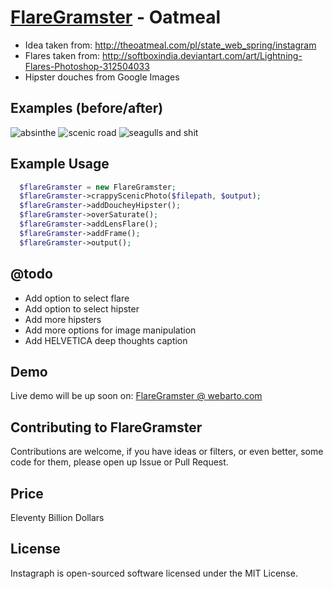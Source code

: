 # [FlareGramster](http://webarto.com/flaregramster) - Oatmeal

- Idea taken from: http://theoatmeal.com/pl/state_web_spring/instagram
- Flares taken from: http://softboxindia.deviantart.com/art/Lightning-Flares-Photoshop-312504033
- Hipster douches from Google Images

## Examples (before/after)

![absinthe](http://i4.minus.com/jsoeOuXgiHjwv.jpg)
![scenic road](http://i7.minus.com/i0BJi22f4UGGP.jpg)
![seagulls and shit](http://i2.minus.com/iIXKLNPjBT3jJ.jpg)

## Example Usage

```php
  $flareGramster = new FlareGramster;
  $flareGramster->crappyScenicPhoto($filepath, $output);
  $flareGramster->addDoucheyHipster();
  $flareGramster->overSaturate();
  $flareGramster->addLensFlare();
  $flareGramster->addFrame();
  $flareGramster->output();
```

## @todo

- Add option to select flare
- Add option to select hipster
- Add more hipsters
- Add more options for image manipulation
- Add HELVETICA deep thoughts caption

## Demo

Live demo will be up soon on: [FlareGramster @ webarto.com](http://webarto.com/flaregramster/)

## Contributing to FlareGramster

Contributions are welcome, if you have ideas or filters, or
even better, some code for them, please open up Issue or Pull Request. 

## Price

Eleventy Billion Dollars

## License

Instagraph is open-sourced software licensed under the MIT License.
